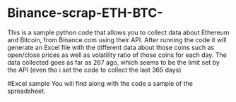 # Binance-scrap-ETH-BTC-
This is a sample python code that allows you to collect data about Ethereum and Bitcoin,
from Binance.com using their API.
After running the code it will generate an Excel file with the different data about those coins such as open/close prices as well as
volatility ratio of those coins for each day.
The data collected goes as far as 267 ago, which seems to be the limit set by the API (even tho i set the code to collect the last 365 days)

#Excel sample
You will find along with the code a sample of the spreadsheet.
